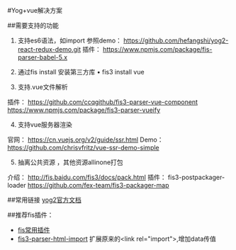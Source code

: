 #Yog+vue解决方案

##需要支持的功能
1. 支持es6语法，如import
参照demo： https://github.com/hefangshi/yog2-react-redux-demo.git
插件： https://www.npmjs.com/package/fis-parser-babel-5.x

2. 通过fis install 安装第三方库
• fis3 install vue

3. 支持.vue文件解析

插件：
https://github.com/ccqgithub/fis3-parser-vue-component
https://www.npmjs.com/package/fis3-parser-vueify

4. 支持vue服务器渲染

官网： https://cn.vuejs.org/v2/guide/ssr.html
Demo： https://github.com/chrisvfritz/vue-ssr-demo-simple

5. 抽离公共资源 ，其他资源allinone打包

介绍： http://fis.baidu.com/fis3/docs/pack.html
插件：
fis3-postpackager-loader
https://github.com/fex-team/fis3-packager-map

##常用链接
[yog2官方文档](http://fex.baidu.com/yog2/docs/)

##推荐fis插件：
* [fis常用插件](http://fis.baidu.com/fis3/docs/common-plugin.html)
* [fis3-parser-html-import](http://fis.baidu.com/fis3/plugins.html)
扩展原来的&lt;link rel="import"&gt;,增加data传值
